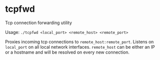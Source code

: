 # tcpfwd
Tcp connection forwarding utility

Usage: `./tcpfwd <local_port> <remote_host> <remote_port>`

Proxies incoming tcp connections to `remote_host:remote_port`.
Listens on `local_port` on all local network interfaces.
`remote_host` can be either an IP or a hostname and will be resolved on every new connection.
